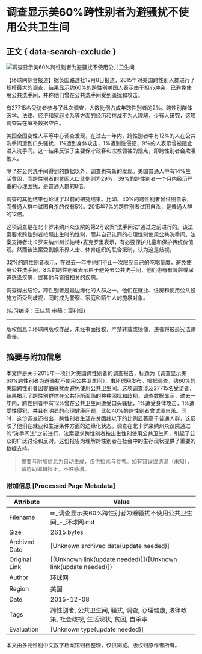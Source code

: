 # 调查显示美60%跨性别者为避骚扰不使用公共卫生间

## 正文 { data-search-exclude }


![调查显示美60%跨性别者为避骚扰不使用公共卫生间](https://rs2.huanqiucdn.cn/huanqi/image/m/share.jpg)

【环球网综合报道】据英国路透社12月8日报道，2015年对美国跨性别人群进行了规模最大的调查，结果显示约60%的跨性别美国人表示由于担心冲突，已避免使用公共洗手间，并称他们曾在公共洗手间受到骚扰和攻击。

有27715名受访者参与了此次调查，人数比例占成年跨性别者的2%。跨性别群体医学、法律、经济和家庭关系等方面的经历和挑战不为人理解，少有人研究，这项调查旨在填补数据空白。

美国全国变性人平等中心调查发现，在过去一年内，跨性别者中有12%的人在公共洗手间遭到口头骚扰，1%遭到身体攻击，1%遭到性侵犯，9%的人表示曾被阻止进入洗手间。这一结果反驳了主要保守政客和宗教领袖的观点，即跨性别者会欺凌他人。

除了在公共洗手间得到的数据以外，调查也有新的发现。美国普通人中有14%生活贫困，而跨性别者的贫困人口比例则为29%，39%的跨性别者一个月内经历严重的心理困扰，是普通人群的8倍。

调查的其他结果也论证了以前的研究结果。比如，40%的跨性别者曾试图自杀，而普通人群中试图自杀的仅有5%。2015年7%的跨性别者试图自杀，是普通人群的12倍。

这项调查是在北卡罗来纳州众议院的第2号议案“洗手间法”通过之前进行的。该法案要求跨性别者按照出生时的性别，而非自己认同的心理性别使用公共洗手间。法案支持者北卡罗来纳州州长帕特•麦克罗里表示，有必要保护儿童和保护传统价值观。然而该法案受到娱乐界人士、体育组织的联合抵制，认为这是歧视。

32%的跨性别者表示，在过去一年中他们不止一次限制自己的吃喝量度，避免使用公共洗手间。8%的跨性别者表示由于避免去公共洗手间，他们患有有肾脏或尿道感染疾病，或其他与肾脏相关的疾病。

调查得出结论，跨性别者是最边缘化的人群之一。他们在就业、住房和使用公共设施方面受到歧视，同时成为警察、家庭和陌生人的施暴对象。

(实习编译：王佳慧 审稿：谭利娅)

---

版权信息：环球网版权作品，未经书面授权，严禁转载或镜像，违者将被追究法律责任。
<!-- tcd_original_link https://m.huanqiu.com/article/9CaKrnJZ6le -->


## 摘要与附加信息

<!-- tcd_abstract -->
本文件是关于2015年一项针对美国跨性别者的调查报告，标题为《调查显示美60%跨性别者为避骚扰不使用公共卫生间》，由环球网发布。根据调查，约60%的美国跨性别者因害怕骚扰而避免使用公共卫生间。这项调查涉及27715名受访者，结果揭示了跨性别群体在公共场所面临的种种困扰和歧视。调查数据显示，过去一年内，跨性别者中有12%曾在公共卫生间遭受口头骚扰，1%遭受身体攻击，1%遭受性侵犯，并且有明显的心理健康问题，比如40%的跨性别者曾试图自杀。同时，这份调查还指出，跨性别者生活在贫困线以下的比例显著高于普通人群，这反映了他们在就业和生活条件方面的边缘化状态。调查在北卡罗来纳州众议院通过的“洗手间法”之前进行，法案要求跨性别者按出生性别使用公共卫生间，引起了公众的广泛讨论和反对。这份报告为理解跨性别者在社会中的生存现状提供了重要的数据支持。
<!-- tcd_abstract_end -->

> 摘要与附加信息为自动生成，仅供检索与参考。如有错误或遗漏（未知），请协助编辑指正，不胜感激。

### 附加信息 [Processed Page Metadata]

| Attribute       | Value                                  |
|-----------------|----------------------------------------|
| Filename        | m_调查显示美60%跨性别者为避骚扰不使用公共卫生间_-_环球网.md                             |
| Size            | 2615 bytes                           |
| Archived Date   | [Unknown archived date(update needed)]                             |
| Original Link   | [[Unknown link(update needed)]]([Unknown link(update needed)])                       |
| Author          | 环球网                               |
| Region          | 美国                               |
| Date            | 2015-12-08                                 |
| Tags            | 跨性别者, 公共卫生间, 骚扰, 调查, 心理健康, 法律政策, 社会歧视, 生活现状, 贫困, 自杀率                                 |
| Evaluation            | [Unknown type(update needed)]                                 |
<!-- tcd_table_end -->

本文由多元性别中文数字档案馆归档整理，仅供浏览。版权归原作者所有。
